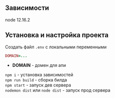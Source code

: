 ## Зависимости
node 12.16.2

## Установка и настройка проекта
Создать файл `.env` с локальными переменными
```ruby
DOMAIN=...
```
* **DOMAIN** - домен для апи

`npm i` - установка зависимостей
<br/>
`npm run build` - сборка билда
<br/>
`npm start` - запуск дев сервера
<br/>
`nodemon dist` или `node dist` - запуск прод сервера
